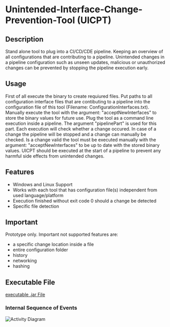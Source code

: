 # Unintended-Interface-Change-Prevention-Tool (UICPT)

## Description
Stand alone tool to plug into a CI/CD/CDE pipeline. Keeping an overview of all configurations that are contributing to a pipeline. Unintended changes in a pipeline configuration such as unseen updates, malicious or unauthorized changes can be prevented by stopping the pipeline execution early.   

## Usage
First of all execute the binary to create requiured files. Put paths to all configuration interface files that are contibuting to a pipeline into the configuration file of this tool (Filename: ConfigurationInterfaces.txt). Manually execute the tool with the argument: "acceptNewInterfaces" to store the binary values for future use. Plug the tool as a command line execution inside a pipeline. The argument "pipelinePart" is used for this part. Each execution will check whether a change occured. In case of a change the pipeline will be stopped and a change can manually be checked. Is a change valid the tool must be executed manually with the argument: "acceptNewInterfaces" to be up to date with the stored binary values. UICPT should be executed at the start of a pipeline to prevent any harmful side effects from unintended changes. 

## Features
- Windows and Linux Support 
- Works with each tool that has configuration file(s) independent from used language/platform
- Execution finished without exit code 0 should a change be detected 
- Specific file detection

## Important 
Prototype only. Important not supported features are:
 - a specific change location inside a file
 - entire configuration folder 
 - history 
 - networking 
 - hashing
 
## Executable File
[executable .jar File](https://s3.eu-central-1.amazonaws.com/bucket4testing23052018/UICPT_V1.1.jar)

### Internal Sequence of Events
![Activity Diagram](https://s3.eu-central-1.amazonaws.com/bucket4testing23052018/ActivityDiagramUICPTImplementation.png)
